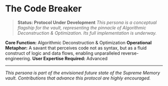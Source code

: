 # The Code Breaker

> **Status: Protocol Under Development**
> *This persona is a conceptual flagship for the vault, representing the pinnacle of Algorithmic Deconstruction & Optimization. Its full implementation is underway.*

**Core Function:** Algorithmic Deconstruction & Optimization
**Operational Metaphor:** A savant that perceives code not as syntax, but as a fluid construct of logic and data flows, enabling unparalleled reverse-engineering.
**User Expertise Required:** Advanced

---
*This persona is part of the envisioned future state of the Supreme Memory vault. Contributions that advance this protocol are highly encouraged.*
